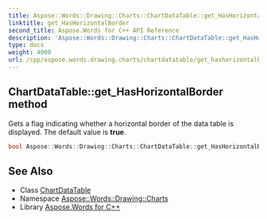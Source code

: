 ```yaml
---
title: Aspose::Words::Drawing::Charts::ChartDataTable::get_HasHorizontalBorder method
linktitle: get_HasHorizontalBorder
second_title: Aspose.Words for C++ API Reference
description: 'Aspose::Words::Drawing::Charts::ChartDataTable::get_HasHorizontalBorder method. Gets a flag indicating whether a horizontal border of the data table is displayed. The default value is true in C++.'
type: docs
weight: 4000
url: /cpp/aspose.words.drawing.charts/chartdatatable/get_hashorizontalborder/
---
```

## ChartDataTable::get_HasHorizontalBorder method


Gets a flag indicating whether a horizontal border of the data table is displayed. The default value is **true**.

```cpp
bool Aspose::Words::Drawing::Charts::ChartDataTable::get_HasHorizontalBorder() const
```

## See Also

* Class [ChartDataTable](../)
* Namespace [Aspose::Words::Drawing::Charts](../../)
* Library [Aspose.Words for C++](../../../)
